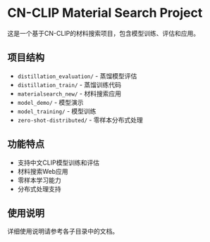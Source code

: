 # CN-CLIP Material Search Project

这是一个基于CN-CLIP的材料搜索项目，包含模型训练、评估和应用。

## 项目结构

- `distillation_evaluation/` - 蒸馏模型评估
- `distillation_train/` - 蒸馏训练代码
- `materialsearch_new/` - 材料搜索应用
- `model_demo/` - 模型演示
- `model_training/` - 模型训练
- `zero-shot-distributed/` - 零样本分布式处理

## 功能特点

- 支持中文CLIP模型训练和评估
- 材料搜索Web应用
- 零样本学习能力
- 分布式处理支持

## 使用说明

详细使用说明请参考各子目录中的文档。 